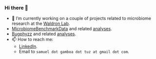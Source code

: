 ### Hi there 👋

- 🔭 I’m currently working on a couple of projects related to microbiome
research at the [Waldron Lab](https://github.com/waldronlab).
- [MicrobiomeBenchmarkData](https://github.com/waldronlab/MicrobiomeBenchmarkData)
and related [analyses](https://github.com/waldronlab/MicrobiomeBenchmarkDataAnalyses).
- [Bugphyzz](https://github.com/waldronlab/bugphyzz) and related [analyses](https://github.com/waldronlab/bugphyzzAnalyses).
- 📫 How to reach me:
  - [LinkedIn](https://www.linkedin.com/in/sdgamboa).
  - Email to `samuel dot gamboa dot tuz at gmail dot com`.

<!--
**sdgamboa/sdgamboa** is a ✨ _special_ ✨ repository because its `README.md` (this file) appears on your GitHub profile.

Here are some ideas to get you started:

- 🔭 I’m currently working on ...
- 🌱 I’m currently learning ...
- 👯 I’m looking to collaborate on ...
- 🤔 I’m looking for help with ...
- 💬 Ask me about ...
- 📫 How to reach me: ...
- 😄 Pronouns: ...
- ⚡ Fun fact: ...
-->
